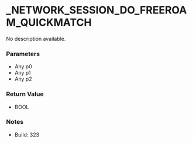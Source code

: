 # _NETWORK_SESSION_DO_FREEROAM_QUICKMATCH

No description available.

### Parameters
* Any p0
* Any p1
* Any p2

### Return Value
* BOOL

### Notes
* Build: 323

